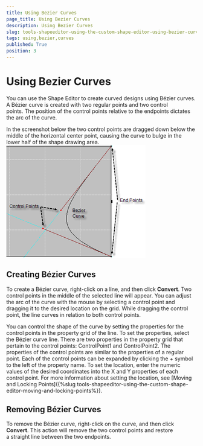 ```yaml
---
title: Using Bezier Curves
page_title: Using Bezier Curves
description: Using Bezier Curves
slug: tools-shapeeditor-using-the-custom-shape-editor-using-bezier-curves
tags: using,bezier,curves
published: True
position: 3
---
```


# Using Bezier Curves



You can use the Shape Editor to create curved designs using Bézier curves. A Bézier curve is created with two regular points and two control points. The position of the control points relative to the endpoints dictates the arc of the curve. 

In the screenshot below the two control points are dragged down below the middle of the horizontal center point, causing the curve to bulge in the lower half of the shape drawing area.![tools-shapeeditor-using-the-custom-shape-editor-using-bezier-curves 001](images/tools-shapeeditor-using-the-custom-shape-editor-using-bezier-curves001.png)

## Creating Bézier Curves

To create a Bézier curve, right-click on a line, and then click __Convert__. Two control points in the middle of the selected line will appear. You can adjust the arc of the curve with the mouse by selecting a control point and dragging it to the desired location on the grid. While dragging the control point, the line curves in relation to both control points.  

You can control the shape of the curve by setting the properties for the control points in the property grid of the line. To set the properties, select the Bézier curve line. There are two properties in the property grid that pertain to the control points: ControlPoint1 and ControlPoint2. The properties of the control points are similar to the properties of a regular point. Each of the control points can be expanded by clicking the + symbol to the left of the property name. To set the location, enter the numeric values of the desired coordinates into the X and Y properties of each control point. For more information about setting the location, see [Moving and Locking Points]({%slug tools-shapeeditor-using-the-custom-shape-editor-moving-and-locking-points%}).

## Removing Bézier Curves

To remove the Bézier curve, right-click on the curve, and then click __Convert__. This action will remove the two control points and restore a straight line between the two endpoints.
